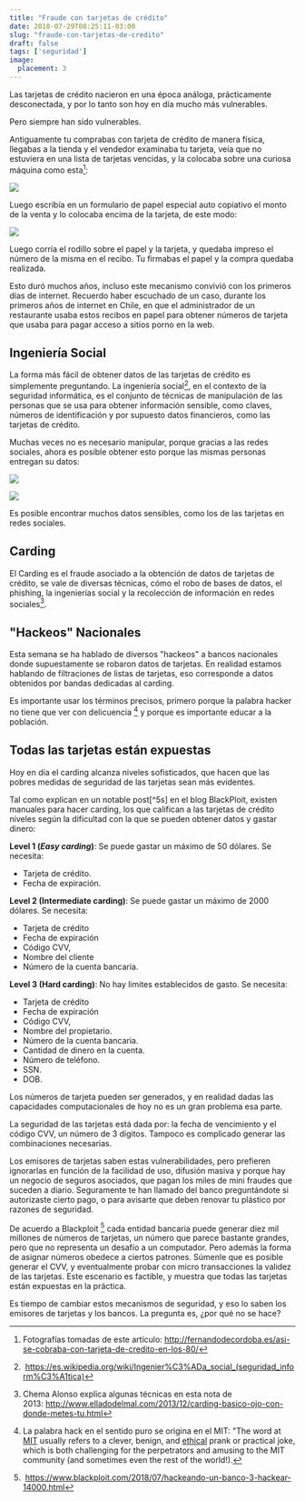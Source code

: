 ```yaml
---
title: "Fraude con tarjetas de crédito"
date: 2018-07-29T08:25:11-03:00
slug: "fraude-con-tarjetas-de-credito"
draft: false
tags: ['seguridad']
image:
  placement: 3
---
```

Las tarjetas de crédito nacieron en una época análoga, prácticamente
desconectada, y por lo tanto son hoy en día mucho más vulnerables.

Pero siempre han sido vulnerables.

Antiguamente tu comprabas con tarjeta de crédito de manera física,
llegabas a la tienda y el vendedor examinaba tu tarjeta, veía que no
estuviera en una lista de tarjetas vencidas, y la colocaba sobre una
curiosa máquina como esta[^1]:

![](https://d2dspjyoh5c79p.cloudfront.net/20f20c4e-933a-11e8-a030-2b5831f8ecb5-aa9f18b7)

Luego escribía en un formulario de papel especial auto copiativo el
monto de la venta y lo colocaba encima de la tarjeta, de este modo:

![](https://d2dspjyoh5c79p.cloudfront.net/3f4f071f-933a-11e8-a030-2b5831f8ecb5-aa9f18b7)

Luego corría el rodillo sobre el papel y la tarjeta, y quedaba impreso
el número de la misma en el recibo. Tu firmabas el papel y la compra
quedaba realizada.

Esto duró muchos años, incluso este mecanismo convivió con los primeros
días de internet. Recuerdo haber escuchado de un caso, durante los
primeros años de internet en Chile, en que el administrador de un
restaurante usaba estos recibos en papel para obtener números de tarjeta
que usaba para pagar acceso a sitios porno en la web.

Ingeniería Social
-----------------

La forma más fácil de obtener datos de las tarjetas de crédito es
simplemente preguntando. La ingeniería social[^2], en el contexto de la
seguridad informática, es el conjunto de técnicas de manipulación de las
personas que se usa para obtener información sensible, como claves,
números de identificación y por supuesto datos financieros, como las
tarjetas de crédito.

Muchas veces no es necesario manipular, porque gracias a las redes
sociales, ahora es posible obtener esto porque las mismas personas
entregan su datos:

![](https://d2dspjyoh5c79p.cloudfront.net/3b401920-933b-11e8-a030-2b5831f8ecb5-aa9f18b7)

![](https://d2dspjyoh5c79p.cloudfront.net/44b47281-933b-11e8-a030-2b5831f8ecb5-aa9f18b7)

Es posible encontrar muchos datos sensibles, como los de las tarjetas en
redes sociales.

Carding
-------

El Carding es el fraude asociado a la obtención de datos de tarjetas de
crédito, se vale de diversas técnicas, cómo el robo de bases de datos,
el phishing, la ingenierías social y la recolección de información en
redes sociales[^3].

"Hackeos" Nacionales
----------------------

Esta semana se ha hablado de diversos "hackeos" a bancos nacionales
donde supuestamente se robaron datos de tarjetas. En realidad estamos
hablando de filtraciones de listas de tarjetas, eso corresponde a datos
obtenidos por bandas dedicadas al carding. 

Es importante usar los términos precisos, primero porque la palabra
hacker no tiene que ver con delicuencia [^4] y porque es importante
educar a la población.

Todas las tarjetas están expuestas
----------------------------------

Hoy en día el carding alcanza niveles sofisticados, que hacen que las
pobres medidas de seguridad de las tarjetas sean más evidentes.

Tal como explican en un notable post[^5s] en el blog BlackPloit,
existen manuales para hacer carding, los que califican a las tarjetas de
crédito niveles según la dificultad con la que se pueden obtener datos y
gastar dinero:

**Level 1 (*Easy carding*)**: Se puede gastar un máximo de 50 dólares.
Se necesita:

-   Tarjeta de crédito.
-   Fecha de expiración.

**Level 2 (Intermediate carding)**: Se puede gastar un máximo de 2000
dólares. Se necesita:

-   Tarjeta de crédito
-   Fecha de expiración
-   Código CVV,
-   Nombre del cliente
-   Número de la cuenta bancaria.

**Level 3 (Hard carding)**: No hay limites establecidos de gasto. Se
necesita:

-   Tarjeta de crédito
-   Fecha de expiración
-   Código CVV,
-   Nombre del propietario.
-   Número de la cuenta bancaria.
-   Cantidad de dinero en la cuenta.
-   Número de teléfono.
-   SSN.
-   DOB.

Los números de tarjeta pueden ser generados, y en realidad dadas las
capacidades computacionales de hoy no es un gran problema esa parte.

La seguridad de las tarjetas está dada por: la fecha de vencimiento y el
código CVV, un número de 3 dígitos. Tampoco es complicado generar las
combinaciones necesarias.

Los emisores de tarjetas saben estas vulnerabilidades, pero prefieren
ignorarlas en función de la facilidad de uso, difusión masiva y porque
hay un negocio de seguros asociados, que pagan los miles de mini fraudes
que suceden a diario. Seguramente te han llamado del banco preguntándote
si autorizaste cierto pago, o para avisarte que deben renovar tu
plástico por razones de seguridad. 

De acuerdo a Blackploit [^5] cada entidad bancaria puede generar diez
mil millones de números de tarjetas, un número que parece bastante
grandes, pero que no representa un desafío a un computador. Pero además
la forma de asignar números obedece a ciertos patrones. Súmenle que es
posible generar el CVV, y eventualmente probar con micro transacciones
la validez de las tarjetas. Este escenario es factible, y muestra que
todas las tarjetas están expuestas en la
práctica.

Es tiempo de cambiar estos mecanismos de seguridad, y eso lo saben los
emisores de tarjetas y los bancos. La pregunta es, ¿por qué no se
hace?


[^1]: Fotografías tomadas de este
artículo: <http://fernandodecordoba.es/asi-se-cobraba-con-tarjeta-de-credito-en-los-80/>

[^2]: <https://es.wikipedia.org/wiki/Ingenier%C3%ADa_social_(seguridad_inform%C3%A1tica)>

[^3]: Chema Alonso explica algunas técnicas en esta nota de
2013: <http://www.elladodelmal.com/2013/12/carding-basico-ojo-con-donde-metes-tu.html>

[^4]: La palabra hack en el sentido puro se origina en el MIT: "The
word at [MIT](http://web.mit.edu/) usually refers to a clever, benign, and
[ethical](http://hacks.mit.edu/Hacks/misc/ethics.html)
prank or practical joke, which is both challenging for the perpetrators
and amusing to the MIT community (and sometimes even the rest of the
world!).

[^5]: <https://www.blackploit.com/2018/07/hackeando-un-banco-3-hackear-14000.html>
